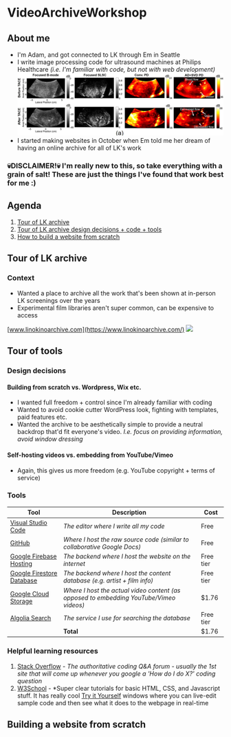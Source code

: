 # VideoArchiveWorkshop

## About me

- I'm Adam, and got connected to LK through Em in Seattle
- I write image processing code for ultrasound machines at Philips Healthcare *(i.e. I'm familiar with code, but not with web development)
  ![](images/ultrasound.png)*
- I started making websites in October when Em told me her dream of having an online archive for all of LK's work
### 💀DISCLAIMER!💀 I'm really new to this, so take everything with a grain of salt! These are just the things I've found that work best for me :)

## Agenda
1. [Tour of LK archive](#tour-of-lk-archive)
2. [Tour of LK archive design decisions + code + tools](#tour-of-tools)
3. [How to build a website from scratch](#building-a-website-from-scratch)

## Tour of LK archive
### Context
- Wanted a place to archive all the work that's been shown at in-person LK screenings over the years
- Experimental film libraries aren't super common, can be expensive to access

[www.linokinoarchive.com](https://www.linokinoarchive.com/)
![](images/lk-archive.png)

## Tour of tools

### Design decisions

#### Building from scratch vs. Wordpress, Wix etc.
- I wanted full freedom + control since I'm already familiar with coding
- Wanted to avoid cookie cutter WordPress look, fighting with templates, paid features etc.
- Wanted the archive to be aesthetically simple to provide a neutral backdrop that'd fit everyone's video. *I.e. focus on providing information, avoid window dressing*

#### Self-hosting videos vs. embedding from YouTube/Vimeo
- Again, this gives us more freedom (e.g. YouTube copyright + terms of service)

### Tools
| Tool     | Description | Cost |
| ----------- | ----------- | ----------- |
| [Visual Studio Code](https://code.visualstudio.com/download) | *The editor where I write all my code* | Free |
| [GitHub](https://github.com/)| *Where I host the raw source code (similar to collaborative Google Docs)* | Free |
| [Google Firebase Hosting](https://firebase.google.com) | *The backend where I host the website on the internet* | Free tier |
| [Google Firestore Database](https://firebase.google.com) | *The backend where I host the content database (e.g. artist + film info)* | Free tier |
| [Google Cloud Storage](https://cloud.google.com/storage) | *Where I host the actual video content (as opposed to embedding YouTube/Vimeo videos)* | $1.76 |
| [Algolia Search](https://cloud.google.com/storage) | *The service I use for searching the database* | Free tier |
| | **Total** | $1.76 |

### Helpful learning resources
1. [Stack Overflow](https://stackoverflow.com/questions/114543/how-to-horizontally-center-an-element) - *The authoritative coding Q&A forum - usually the 1st site that will come up whenever you google a 'How do I do X?' coding question*
2. [W3School](https://www.w3schools.com/) - *Super clear tutorials for basic HTML, CSS, and Javascript stuff. It has really cool [Try it Yourself](https://www.w3schools.com/css/tryit.asp?filename=trycss_default) windows where you can live-edit sample code and then see what it does to the webpage in real-time

## Building a website from scratch
